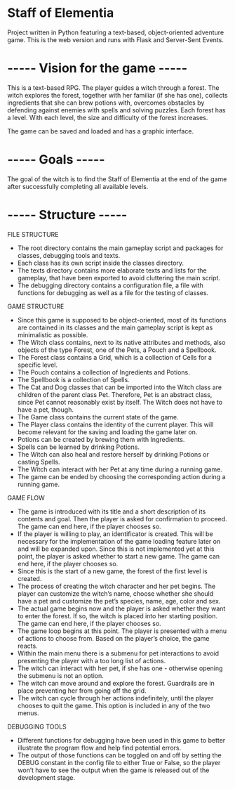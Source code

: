 # Staff of Elementia
Project written in Python featuring a text-based, object-oriented adventure game. 
This is the web version and runs with Flask and Server-Sent Events.

# ----- Vision for the game ----- #

This is a text-based RPG. The player guides a witch through a forest. The witch explores the forest, together with her 
familiar (if she has one), collects ingredients that she can brew potions with, overcomes obstacles by defending 
against enemies with spells and solving puzzles. Each forest has a level. 
With each level, the size and difficulty of the forest increases. 

The game can be saved and loaded and has a graphic interface.

# ----- Goals ----- #

The goal of the witch is to find the Staff of Elementia at the end of the game after successfully completing all 
available levels.

# ----- Structure ----- #
FILE STRUCTURE
- The root directory contains the main gameplay script and packages for classes, debugging tools and texts.
- Each class has its own script inside the classes directory.
- The texts directory contains more elaborate texts and lists for the gameplay, that have been exported to avoid 
cluttering the main script.
- The debugging directory contains a configuration file, a file with functions for debugging as well as a file for 
the testing of classes.

GAME STRUCTURE
- Since this game is supposed to be object-oriented, most of its functions are contained in its classes and the main 
gameplay script is kept as minimalistic as possible. 
- The Witch class contains, next to its native attributes and methods, also objects of the type Forest, one of the 
Pets, a Pouch and a Spellbook. 
- The Forest class contains a Grid, which is a collection of Cells for a specific level. 
- The Pouch contains a collection of Ingredients and Potions. 
- The Spellbook is a collection of Spells. 
- The Cat and Dog classes that can be imported into the Witch class are children of the parent class Pet. 
Therefore, Pet is an abstract class, since Pet cannot reasonably exist by itself. 
The Witch does not have to have a pet, though.
- The Game class contains the current state of the game.
- The Player class contains the identity of the current player. This will become relevant for the saving and 
loading the game later on.
- Potions can be created by brewing them with Ingredients.
- Spells can be learned by drinking Potions.
- The Witch can also heal and restore herself by drinking Potions or casting Spells.
- The Witch can interact with her Pet at any time during a running game.
- The game can be ended by choosing the corresponding action during a running game.

GAME FLOW
- The game is introduced with its title and a short description of its contents and goal. 
Then the player is asked for confirmation to proceed. The game can end here, if the player chooses so. 
- If the player is willing to play, an identificator is created. This will be necessary for the implementation of 
the game loading feature later on and will be expanded upon. Since this is not implemented yet at this point, 
the player is asked whether to start a new game. The game can end here, if the player chooses so. 
- Since this is the start of a new game, the forest of the first level is created.
- The process of creating the witch character and her pet begins. The player can customize the witch’s name, 
choose whether she should have a pet and customize the pet’s species, name, age, color and sex. 
- The actual game begins now and the player is asked whether they want to enter the forest. If so, 
the witch is placed into her starting position. The game can end here, if the player chooses so. 
- The game loop begins at this point. The player is presented with a menu of actions to choose from. 
Based on the player’s choice, the game reacts. 
- Within the main menu there is a submenu for pet interactions to avoid presenting the player with a too long list 
of actions. 
- The witch can interact with her pet, if she has one - otherwise opening the submenu is not an option.
- The witch can move around and explore the forest. Guardrails are in place preventing her from going off the grid. 
- The witch can cycle through her actions indefinitely, until the player chooses to quit the game. 
This option is included in any of the two menus. 

DEBUGGING TOOLS
- Different functions for debugging have been used in this game to better illustrate the program flow and help 
find potential errors.
- The output of those functions can be toggled on and off by setting the DEBUG constant in the config file to 
either True or False, so the player won’t have to see the output when the game is released out of the development 
stage. 
